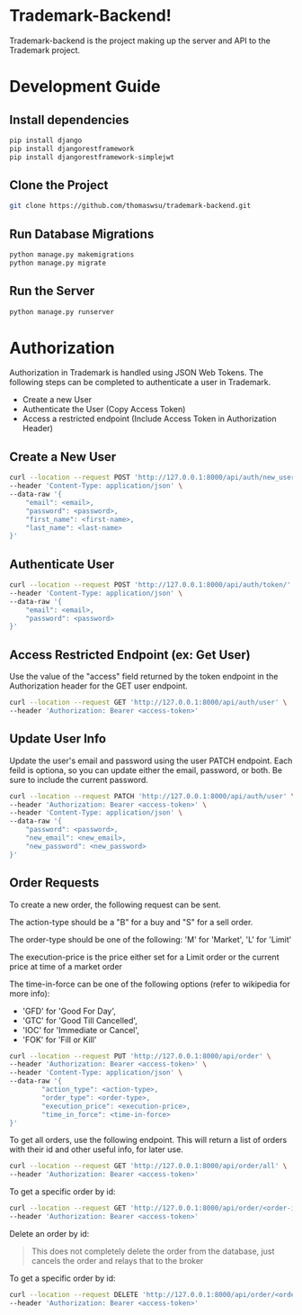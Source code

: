 # Trademark-Backend!

Trademark-backend is the project making up the server and API to the Trademark project.

# Development Guide

## Install dependencies

```bash
pip install django
pip install djangorestframework
pip install djangorestframework-simplejwt
```

## Clone the Project

```bash
git clone https://github.com/thomaswsu/trademark-backend.git
```

## Run Database Migrations

```bash
python manage.py makemigrations
python manage.py migrate
```

## Run the Server

```bash
python manage.py runserver
```

# Authorization

Authorization in Trademark is handled using JSON Web Tokens. The following steps can be completed to authenticate a user in Trademark.

- Create a new User
- Authenticate the User (Copy Access Token)
- Access a restricted endpoint (Include Access Token in  Authorization Header)

## Create a New User
```bash
curl --location --request POST 'http://127.0.0.1:8000/api/auth/new_user' \
--header 'Content-Type: application/json' \
--data-raw '{
	"email": <email>,
	"password": <password>,
	"first_name": <first-name>,
	"last_name": <last-name>
}'
```

## Authenticate User

```bash
curl --location --request POST 'http://127.0.0.1:8000/api/auth/token/' \
--header 'Content-Type: application/json' \
--data-raw '{
	"email": <email>,
	"password": <password>
}'
```

## Access Restricted Endpoint (ex: Get User)

Use the value of the "access" field returned by the token endpoint in the Authorization header for the GET user endpoint.

```bash
curl --location --request GET 'http://127.0.0.1:8000/api/auth/user' \
--header 'Authorization: Bearer <access-token>'
```

## Update User Info

Update the user's email and password using the user PATCH endpoint. Each feild is optiona,
so you can update either the email, password, or both. Be sure to include the current password.

```bash
curl --location --request PATCH 'http://127.0.0.1:8000/api/auth/user' \
--header 'Authorization: Bearer <access-token>' \
--header 'Content-Type: application/json' \
--data-raw '{
	"password": <password>,
	"new_email": <new_email>,
	"new_password": <new_password>
}'
```

## Order Requests

To create a new order, the following request can be sent.

The action-type should be a "B" for a buy and "S" for a sell order.

The order-type should be one of the following: 'M' for 'Market', 'L' for 'Limit'

The execution-price is the price either set for a Limit order or the current price at time of a market order

The time-in-force can be one of the following options (refer to wikipedia for more info):
- 'GFD' for 'Good For Day',
- 'GTC' for 'Good Till Cancelled',
- 'IOC' for 'Immediate or Cancel',
- 'FOK' for 'Fill or Kill'

```bash
curl --location --request PUT 'http://127.0.0.1:8000/api/order' \     
--header 'Authorization: Bearer <access-token>' \
--header 'Content-Type: application/json' \
--data-raw '{
        "action_type": <action-type>,
		"order_type": <order-type>,
		"execution_price": <execution-price>,
		"time_in_force": <time-in-force>
}'
```

To get all orders, use the following endpoint. This will return a list of orders with their id and other useful info, for later use.
```bash
curl --location --request GET 'http://127.0.0.1:8000/api/order/all' \
--header 'Authorization: Bearer <access-token>'
```

To get a specific order by id:
```bash
curl --location --request GET 'http://127.0.0.1:8000/api/order/<order-id>' \
--header 'Authorization: Bearer <access-token>'
```

Delete an order by id:

> This does not completely delete the order from the database, just cancels the order and relays that to the broker

To get a specific order by id:
```bash
curl --location --request DELETE 'http://127.0.0.1:8000/api/order/<order-id>' \
--header 'Authorization: Bearer <access-token>'
```
